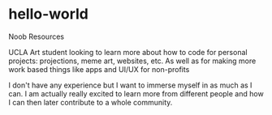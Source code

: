 # hello-world
Noob Resources

UCLA Art student looking to learn more about how to code for personal projects: projections, meme art, websites, etc. As well as for making more work based things like apps and UI/UX for non-profits

I don't have any experience but I want to immerse myself in as much as I can. I am actually really excited to learn more from different people and how I can then later contribute to a whole community.

